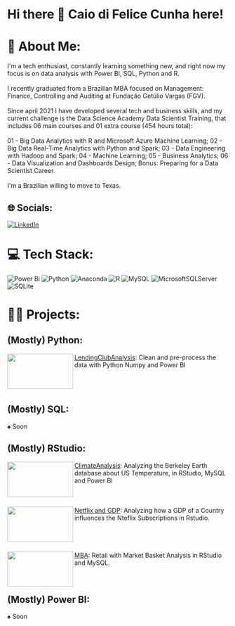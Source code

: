 # Hi there 👋 Caio di Felice Cunha here!

# 💫 About Me:
I'm a tech enthusiast, constantly learning something new, and right now my focus is on data analysis with Power BI, SQL, Python and R.<br><br>I recently graduated from a Brazilian MBA focused on Management: Finance, Controlling and Auditing at Fundação Getúlio Vargas (FGV).<br><br>Since april 2021 I have developed several tech and business skills, and my current challenge is the Data Science Academy Data Scientist Training, that includes 06 main courses and 01 extra course (454 hours total): <br><br>01 - Big Data Analytics with R and Microsoft Azure Machine Learning; 02 - Big Data Real-Time Analytics with Python and Spark; 03 - Data Engineering with Hadoop and Spark; 04 - Machine Learning; 05 - Business Analytics; 06 - Data Visualization and Dashboards Design; Bonus: Preparing for a Data Scientist Career.<br><br>I'm a Brazilian willing to move to Texas.


## 🌐 Socials:
[![LinkedIn](https://img.shields.io/badge/LinkedIn-%230077B5.svg?logo=linkedin&logoColor=white)](https://linkedin.com/in/caio-felicio-cunha) 

# 💻 Tech Stack:
![Power Bi](https://img.shields.io/badge/power_bi-F2C811?style=for-the-badge&logo=powerbi&logoColor=black) ![Python](https://img.shields.io/badge/python-3670A0?style=for-the-badge&logo=python&logoColor=ffdd54) ![Anaconda](https://img.shields.io/badge/Anaconda-%2344A833.svg?style=for-the-badge&logo=anaconda&logoColor=white) ![R](https://img.shields.io/badge/r-%23276DC3.svg?style=for-the-badge&logo=r&logoColor=white) ![MySQL](https://img.shields.io/badge/mysql-%2300f.svg?style=for-the-badge&logo=mysql&logoColor=white) ![MicrosoftSQLServer](https://img.shields.io/badge/Microsoft%20SQL%20Sever-CC2927?style=for-the-badge&logo=microsoft%20sql%20server&logoColor=white) ![SQLite](https://img.shields.io/badge/sqlite-%2307405e.svg?style=for-the-badge&logo=sqlite&logoColor=white) 

# :scientist: Projects:
## (Mostly) Python:
<img align="left" width="150" height="80" src=https://user-images.githubusercontent.com/111542025/226976602-38713a08-415e-4527-b4c3-a02a7d784c47.png> [LendingClubAnalysis](https://github.com/Caio-Felice-Cunha/LendingClubAnalysis): Clean and pre-process the data with Python Numpy and Power BI<br>
<br>
<br>
<br>

## (Mostly) SQL:
&spades; Soon

## (Mostly) RStudio:
<img align="left" width="150" height="80" src=https://user-images.githubusercontent.com/111542025/226117187-1690642a-bceb-42d4-8a12-3b0bda074cbd.png> [ClimateAnalysis](https://github.com/Caio-Felice-Cunha/ClimateAnalysis): Analyzing the Berkeley Earth database about US Temperature, in RStudio, MySQL and Power BI <br>
<br>
<br>
<br>
<img align="left" width="150" height="80" src=https://user-images.githubusercontent.com/111542025/226118013-93dc490e-ff12-4085-a454-7a15b8ab774b.png> [Netflix and GDP](https://github.com/Caio-Felice-Cunha/Netflix-GDP): Analyzing how a GDP of a Country influences the Nteflix Subscriptions in Rstudio. <br>
<br>
<br>
<br>
<br>
<img align="left" width="150" height="80" src=https://user-images.githubusercontent.com/111542025/226118542-f536315b-e479-42be-a613-a846c044e1bb.jpeg> [MBA](https://github.com/Caio-Felice-Cunha/MarketBasketAnalysis): Retail with Market Basket Analysis in RStudio and MySQL. <br>
<br>
<br>

## (Mostly) Power BI:
&spades; Soon




<!-- Proudly created with GPRM ( https://gprm.itsvg.in ) -->

